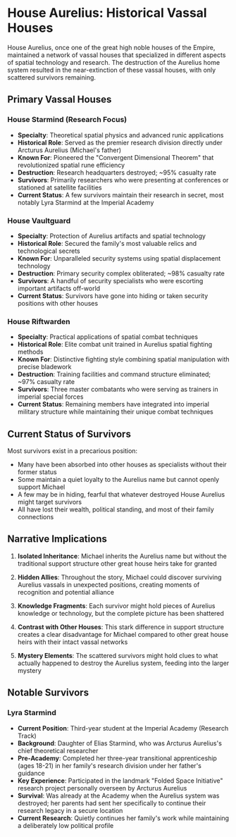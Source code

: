 # House Aurelius: Historical Vassal Houses

House Aurelius, once one of the great high noble houses of the Empire, maintained a network of vassal houses that specialized in different aspects of spatial technology and research. The destruction of the Aurelius home system resulted in the near-extinction of these vassal houses, with only scattered survivors remaining.

## Primary Vassal Houses

### House Starmind (Research Focus)
- **Specialty**: Theoretical spatial physics and advanced runic applications
- **Historical Role**: Served as the premier research division directly under Arcturus Aurelius (Michael's father)
- **Known For**: Pioneered the "Convergent Dimensional Theorem" that revolutionized spatial rune efficiency
- **Destruction**: Research headquarters destroyed; ~95% casualty rate
- **Survivors**: Primarily researchers who were presenting at conferences or stationed at satellite facilities
- **Current Status**: A few survivors maintain their research in secret, most notably Lyra Starmind at the Imperial Academy

### House Vaultguard
- **Specialty**: Protection of Aurelius artifacts and spatial technology
- **Historical Role**: Secured the family's most valuable relics and technological secrets
- **Known For**: Unparalleled security systems using spatial displacement technology
- **Destruction**: Primary security complex obliterated; ~98% casualty rate
- **Survivors**: A handful of security specialists who were escorting important artifacts off-world
- **Current Status**: Survivors have gone into hiding or taken security positions with other houses

### House Riftwarden
- **Specialty**: Practical applications of spatial combat techniques
- **Historical Role**: Elite combat unit trained in Aurelius spatial fighting methods
- **Known For**: Distinctive fighting style combining spatial manipulation with precise bladework
- **Destruction**: Training facilities and command structure eliminated; ~97% casualty rate
- **Survivors**: Three master combatants who were serving as trainers in imperial special forces
- **Current Status**: Remaining members have integrated into imperial military structure while maintaining their unique combat techniques

## Current Status of Survivors

Most survivors exist in a precarious position:
- Many have been absorbed into other houses as specialists without their former status
- Some maintain a quiet loyalty to the Aurelius name but cannot openly support Michael
- A few may be in hiding, fearful that whatever destroyed House Aurelius might target survivors
- All have lost their wealth, political standing, and most of their family connections

## Narrative Implications

1. **Isolated Inheritance**: Michael inherits the Aurelius name but without the traditional support structure other great house heirs take for granted

2. **Hidden Allies**: Throughout the story, Michael could discover surviving Aurelius vassals in unexpected positions, creating moments of recognition and potential alliance

3. **Knowledge Fragments**: Each survivor might hold pieces of Aurelius knowledge or technology, but the complete picture has been shattered

4. **Contrast with Other Houses**: This stark difference in support structure creates a clear disadvantage for Michael compared to other great house heirs with their intact vassal networks

5. **Mystery Elements**: The scattered survivors might hold clues to what actually happened to destroy the Aurelius system, feeding into the larger mystery

## Notable Survivors

### Lyra Starmind
- **Current Position**: Third-year student at the Imperial Academy (Research Track)
- **Background**: Daughter of Elias Starmind, who was Arcturus Aurelius's chief theoretical researcher
- **Pre-Academy**: Completed her three-year transitional apprenticeship (ages 18-21) in her family's research division under her father's guidance
- **Key Experience**: Participated in the landmark "Folded Space Initiative" research project personally overseen by Arcturus Aurelius
- **Survival**: Was already at the Academy when the Aurelius system was destroyed; her parents had sent her specifically to continue their research legacy in a secure location
- **Current Research**: Quietly continues her family's work while maintaining a deliberately low political profile
